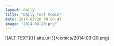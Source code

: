 ```yaml
---
layout: daily
title: "Daily Test Comic"
date: 2014-03-20 00:00:47
image: "2014-03-20.png"
---
```

![ALT TEXT]({{ site.url }}/comics/2014-03-20.png)